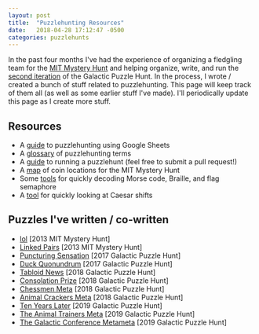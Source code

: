 ```yaml
---
layout: post
title:  "Puzzlehunting Resources"
date:   2018-04-28 17:12:47 -0500
categories: puzzlehunts
---
```



In the past four months I've had the experience of organizing a fledgling team for the [MIT Mystery Hunt](http://web.mit.edu/puzzle/www/) and helping organize, write, and run the [second iteration](https://2018.galacticpuzzlehunt.com/) of the Galactic Puzzle Hunt. In the process, I wrote / created a bunch of stuff related to puzzlehunting. This page will keep track of them all (as well as some earlier stuff I've made). I'll periodically update this page as I create more stuff.

<!--more-->

## Resources

* A [guide](https://docs.google.com/spreadsheets/d/1jMFf_fSEH9kL9_PAYyMxjL8pRZdgqCm9n2xrnF69kQM/edit?usp=sharing) to puzzlehunting using Google Sheets
* A [glossary](https://docs.google.com/document/d/1_d_xx-RQ2mCfXGVtjCx_56pQhwdJHvyBser7pHLtmM0/edit#) of puzzlehunting terms
* A [guide](https://github.com/fortenforge/suggestions-for-running-a-puzzlehunt) to running a puzzlehunt (feel free to submit a pull request!)
* A [map](https://fortenf.org/mh-coin-map) of coin locations for the MIT Mystery Hunt
* Some [tools](https://fortenf.org/codes) for quickly decoding Morse code, Braille, and flag semaphore
* A [tool](https://fortenf.org/caesar) for quickly looking at Caesar shifts

## Puzzles I've written / co-written

* [lol](http://www.mit.edu/~puzzle/2013/coinheist.com/feynman/lol/) [2013 MIT Mystery Hunt]
* [Linked Pairs](http://www.mit.edu/~puzzle/2013/coinheist.com/sneakers/linked_pairs/) [2013 MIT Mystery Hunt]
* [Puncturing Sensation](https://2017.galacticpuzzlehunt.com/puzzle/3/1.html) [2017 Galactic Puzzle Hunt]
* [Duck Quonundrum](https://2017.galacticpuzzlehunt.com/puzzle/6/4.html) [2017 Galactic Puzzle Hunt]
* [Tabloid News](https://2018.galacticpuzzlehunt.com/puzzle/tabloid-news) [2018 Galactic Puzzle Hunt]
* [Consolation Prize](https://2018.galacticpuzzlehunt.com/puzzle/consolation-prize) [2018 Galactic Puzzle Hunt]
* [Chessmen Meta](https://2018.galacticpuzzlehunt.com/puzzle/chessmen) [2018 Galactic Puzzle Hunt]
* [Animal Crackers Meta](https://2018.galacticpuzzlehunt.com/puzzle/animal-crackers) [2018 Galactic Puzzle Hunt]
* [Ten Years Later](https://2019.galacticpuzzlehunt.com/puzzle/ten-years-later) [2019 Galactic Puzzle Hunt]
* [The Animal Trainers Meta](https://2019.galacticpuzzlehunt.com/puzzle/the-animal-trainers) [2019 Galactic Puzzle Hunt]
* [The Galactic Conference Metameta](https://2019.galacticpuzzlehunt.com/puzzle/the-galactic-conference) [2019 Galactic Puzzle Hunt]

